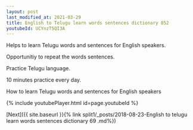 ```yaml
---
layout: post
last_modified_at: 2021-03-29
title: English to Telugu learn words sentences dictionary 852 
youtubeId: UCYnzT5QI3A
---
```

 
 
Helps to learn Telugu words and sentences for English speakers.

Opportunitiy to repeat the words sentences. 

Practice Telugu language. 
 
10 minutes practice every day. 
 
How to learn Telugu words and sentences for English speakers 
 
{% include youtubePlayer.html id=page.youtubeId %}
 
 
[Next]({{ site.baseurl }}{% link  split1/_posts/2018-08-23-English to telugu learn words sentences dictionary 69 .md%})
 
